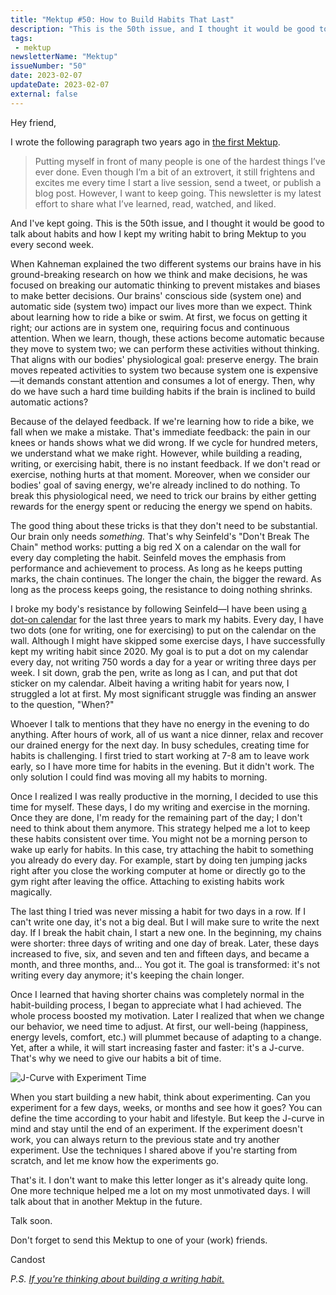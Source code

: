 ```yaml
---
title: "Mektup #50: How to Build Habits That Last"
description: "This is the 50th issue, and I thought it would be good to talk about habits and how I kept my writing habit to bring Mektup to you every second week."
tags:
 - mektup
newsletterName: "Mektup"
issueNumber: "50"
date: 2023-02-07
updateDate: 2023-02-07
external: false
---
```


Hey friend,

I wrote the following paragraph two years ago in [the first Mektup](/newsletter/mektup-1/).

> Putting myself in front of many people is one of the hardest things I’ve ever done. Even though I’m a bit of an extrovert, it still frightens and excites me every time I start a live session, send a tweet, or publish a blog post. However, I want to keep going. This newsletter is my latest effort to share what I’ve learned, read, watched, and liked.

And I've kept going. This is the 50th issue, and I thought it would be good to talk about habits and how I kept my writing habit to bring Mektup to you every second week.

When Kahneman explained the two different systems our brains have in his ground-breaking research on how we think and make decisions, he was focused on breaking our automatic thinking to prevent mistakes and biases to make better decisions. Our brains' conscious side (system one) and automatic side (system two) impact our lives more than we expect. Think about learning how to ride a bike or swim. At first, we focus on getting it right; our actions are in system one, requiring focus and continuous attention. When we learn, though, these actions become automatic because they move to system two; we can perform these activities without thinking. That aligns with our bodies' physiological goal: preserve energy. The brain moves repeated activities to system two because system one is expensive—it demands constant attention and consumes a lot of energy. Then, why do we have such a hard time building habits if the brain is inclined to build automatic actions?

Because of the delayed feedback. If we're learning how to ride a bike, we fall when we make a mistake. That's immediate feedback: the pain in our knees or hands shows what we did wrong. If we cycle for hundred meters, we understand what we make right. However, while building a reading, writing, or exercising habit, there is no instant feedback. If we don't read or exercise, nothing hurts at that moment. Moreover, when we consider our bodies' goal of saving energy, we're already inclined to do nothing. To break this physiological need, we need to trick our brains by either getting rewards for the energy spent or reducing the energy we spend on habits.

The good thing about these tricks is that they don't need to be substantial. Our brain only needs _something._ That's why Seinfeld's "Don't Break The Chain" method works: putting a big red X on a calendar on the wall for every day completing the habit. Seinfeld moves the emphasis from performance and achievement to process. As long as he keeps putting marks, the chain continues. The longer the chain, the bigger the reward. As long as the process keeps going, the resistance to doing nothing shrinks.

I broke my body's resistance by following Seinfeld—I have been using [a dot-on calendar](https://dot-on.de/) for the last three years to mark my habits. Every day, I have two dots (one for writing, one for exercising) to put on the calendar on the wall. Although I might have skipped some exercise days, I have successfully kept my writing habit since 2020. My goal is to put a dot on my calendar every day, not writing 750 words a day for a year or writing three days per week. I sit down, grab the pen, write as long as I can, and put that dot sticker on my calendar. Albeit having a writing habit for years now, I struggled a lot at first. My most significant struggle was finding an answer to the question, "When?"

Whoever I talk to mentions that they have no energy in the evening to do anything. After hours of work, all of us want a nice dinner, relax and recover our drained energy for the next day. In busy schedules, creating time for habits is challenging. I first tried to start working at 7-8 am to leave work early, so I have more time for habits in the evening. But it didn't work. The only solution I could find was moving all my habits to morning.

Once I realized I was really productive in the morning, I decided to use this time for myself. These days, I do my writing and exercise in the morning. Once they are done, I'm ready for the remaining part of the day; I don't need to think about them anymore. This strategy helped me a lot to keep these habits consistent over time. You might not be a morning person to wake up early for habits. In this case, try attaching the habit to something you already do every day. For example, start by doing ten jumping jacks right after you close the working computer at home or directly go to the gym right after leaving the office. Attaching to existing habits work magically.

The last thing I tried was never missing a habit for two days in a row. If I can't write one day, it's not a big deal. But I will make sure to write the next day. If I break the habit chain, I start a new one. In the beginning, my chains were shorter: three days of writing and one day of break. Later, these days increased to five, six, and seven and ten and fifteen days, and became a month, and three months, and... You got it. The goal is transformed: it's not writing every day anymore; it's keeping the chain longer.

Once I learned that having shorter chains was completely normal in the habit-building process, I began to appreciate what I had achieved. The whole process boosted my motivation. Later I realized that when we change our behavior, we need time to adjust. At first, our well-being (happiness, energy levels, comfort, etc.) will plummet because of adapting to a change. Yet, after a while, it will start increasing faster and faster: it's a J-curve. That's why we need to give our habits a bit of time.

![J-Curve with Experiment Time](/images/content/newsletter/J-Curve-with-Experiment.jpg)

When you start building a new habit, think about experimenting. Can you experiment for a few days, weeks, or months and see how it goes? You can define the time according to your habit and lifestyle. But keep the J-curve in mind and stay until the end of an experiment. If the experiment doesn't work, you can always return to the previous state and try another experiment. Use the techniques I shared above if you're starting from scratch, and let me know how the experiments go.

That's it. I don't want to make this letter longer as it's already quite long. One more technique helped me a lot on my most unmotivated days. I will talk about that in another Mektup in the future.

Talk soon.

Don't forget to send this Mektup to one of your (work) friends.

Candost

_P.S. [If you're thinking about building a writing habit.](/why-is-writing-important/)_
